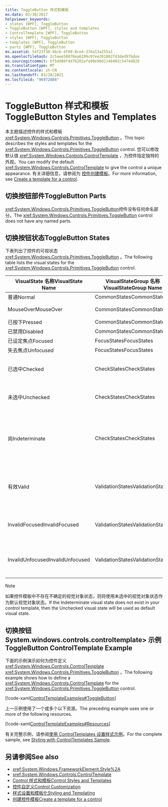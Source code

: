 ```yaml
---
title: ToggleButton 样式和模板
ms.date: 03/30/2017
helpviewer_keywords:
- states [WPF], ToggleButton
- ToggleButton [WPF], styles and templates
- ControlTemplate [WPF], ToggleButton
- styles [WPF], ToggleButton
- templates [WPF], ToggleButton
- parts [WPF], ToggleButton
ms.assetid: 54f23f30-4bcb-4f09-8ce4-376a13a255a1
ms.openlocfilehash: 2c5aee58878ea6199c07ee201882fd3ded97bdee
ms.sourcegitcommit: bf5dd80f4d7b202afa90e90d1148402c5474d826
ms.translationtype: MT
ms.contentlocale: zh-CN
ms.lasthandoff: 03/30/2021
ms.locfileid: "96972884"
---
```

# <a name="togglebutton-styles-and-templates"></a><span data-ttu-id="b3ff0-102">ToggleButton 样式和模板</span><span class="sxs-lookup"><span data-stu-id="b3ff0-102">ToggleButton Styles and Templates</span></span>

<span data-ttu-id="b3ff0-103">本主题描述控件的样式和模板 <xref:System.Windows.Controls.Primitives.ToggleButton> 。</span><span class="sxs-lookup"><span data-stu-id="b3ff0-103">This topic describes the styles and templates for the <xref:System.Windows.Controls.Primitives.ToggleButton> control.</span></span> <span data-ttu-id="b3ff0-104">您可以修改默认值 <xref:System.Windows.Controls.ControlTemplate> ，为控件指定独特的外观。</span><span class="sxs-lookup"><span data-stu-id="b3ff0-104">You can modify the default <xref:System.Windows.Controls.ControlTemplate> to give the control a unique appearance.</span></span> <span data-ttu-id="b3ff0-105">有关详细信息，请参阅为 [控件创建模板](/dotnet/desktop-wpf/themes/how-to-create-apply-template)。</span><span class="sxs-lookup"><span data-stu-id="b3ff0-105">For more information, see [Create a template for a control](/dotnet/desktop-wpf/themes/how-to-create-apply-template).</span></span>

## <a name="togglebutton-parts"></a><span data-ttu-id="b3ff0-106">切换按钮部件</span><span class="sxs-lookup"><span data-stu-id="b3ff0-106">ToggleButton Parts</span></span>

<span data-ttu-id="b3ff0-107"><xref:System.Windows.Controls.Primitives.ToggleButton>控件没有任何命名部分。</span><span class="sxs-lookup"><span data-stu-id="b3ff0-107">The <xref:System.Windows.Controls.Primitives.ToggleButton> control does not have any named parts.</span></span>

## <a name="togglebutton-states"></a><span data-ttu-id="b3ff0-108">切换按钮状态</span><span class="sxs-lookup"><span data-stu-id="b3ff0-108">ToggleButton States</span></span>

<span data-ttu-id="b3ff0-109">下表列出了控件的可视状态 <xref:System.Windows.Controls.Primitives.ToggleButton> 。</span><span class="sxs-lookup"><span data-stu-id="b3ff0-109">The following table lists the visual states for the <xref:System.Windows.Controls.Primitives.ToggleButton> control.</span></span>

|<span data-ttu-id="b3ff0-110">VisualState 名称</span><span class="sxs-lookup"><span data-stu-id="b3ff0-110">VisualState Name</span></span>|<span data-ttu-id="b3ff0-111">VisualStateGroup 名称</span><span class="sxs-lookup"><span data-stu-id="b3ff0-111">VisualStateGroup Name</span></span>|<span data-ttu-id="b3ff0-112">描述</span><span class="sxs-lookup"><span data-stu-id="b3ff0-112">Description</span></span>|
|-|-|-|
|<span data-ttu-id="b3ff0-113">普通</span><span class="sxs-lookup"><span data-stu-id="b3ff0-113">Normal</span></span>|<span data-ttu-id="b3ff0-114">CommonStates</span><span class="sxs-lookup"><span data-stu-id="b3ff0-114">CommonStates</span></span>|<span data-ttu-id="b3ff0-115">默认状态。</span><span class="sxs-lookup"><span data-stu-id="b3ff0-115">The default state.</span></span>|
|<span data-ttu-id="b3ff0-116">MouseOver</span><span class="sxs-lookup"><span data-stu-id="b3ff0-116">MouseOver</span></span>|<span data-ttu-id="b3ff0-117">CommonStates</span><span class="sxs-lookup"><span data-stu-id="b3ff0-117">CommonStates</span></span>|<span data-ttu-id="b3ff0-118">鼠标指针悬停在控件上方。</span><span class="sxs-lookup"><span data-stu-id="b3ff0-118">The mouse pointer is positioned over the control.</span></span>|
|<span data-ttu-id="b3ff0-119">已按下</span><span class="sxs-lookup"><span data-stu-id="b3ff0-119">Pressed</span></span>|<span data-ttu-id="b3ff0-120">CommonStates</span><span class="sxs-lookup"><span data-stu-id="b3ff0-120">CommonStates</span></span>|<span data-ttu-id="b3ff0-121">已按下控件。</span><span class="sxs-lookup"><span data-stu-id="b3ff0-121">The control is pressed.</span></span>|
|<span data-ttu-id="b3ff0-122">已禁用</span><span class="sxs-lookup"><span data-stu-id="b3ff0-122">Disabled</span></span>|<span data-ttu-id="b3ff0-123">CommonStates</span><span class="sxs-lookup"><span data-stu-id="b3ff0-123">CommonStates</span></span>|<span data-ttu-id="b3ff0-124">已禁用控件。</span><span class="sxs-lookup"><span data-stu-id="b3ff0-124">The control is disabled.</span></span>|
|<span data-ttu-id="b3ff0-125">已设定焦点</span><span class="sxs-lookup"><span data-stu-id="b3ff0-125">Focused</span></span>|<span data-ttu-id="b3ff0-126">FocusStates</span><span class="sxs-lookup"><span data-stu-id="b3ff0-126">FocusStates</span></span>|<span data-ttu-id="b3ff0-127">控件有焦点。</span><span class="sxs-lookup"><span data-stu-id="b3ff0-127">The control has focus.</span></span>|
|<span data-ttu-id="b3ff0-128">失去焦点</span><span class="sxs-lookup"><span data-stu-id="b3ff0-128">Unfocused</span></span>|<span data-ttu-id="b3ff0-129">FocusStates</span><span class="sxs-lookup"><span data-stu-id="b3ff0-129">FocusStates</span></span>|<span data-ttu-id="b3ff0-130">控件没有焦点。</span><span class="sxs-lookup"><span data-stu-id="b3ff0-130">The control does not have focus.</span></span>|
|<span data-ttu-id="b3ff0-131">已选中</span><span class="sxs-lookup"><span data-stu-id="b3ff0-131">Checked</span></span>|<span data-ttu-id="b3ff0-132">CheckStates</span><span class="sxs-lookup"><span data-stu-id="b3ff0-132">CheckStates</span></span>|<span data-ttu-id="b3ff0-133"><xref:System.Windows.Controls.Primitives.ToggleButton.IsChecked%2A> 为 `true`。</span><span class="sxs-lookup"><span data-stu-id="b3ff0-133"><xref:System.Windows.Controls.Primitives.ToggleButton.IsChecked%2A> is `true`.</span></span>|
|<span data-ttu-id="b3ff0-134">未选中</span><span class="sxs-lookup"><span data-stu-id="b3ff0-134">Unchecked</span></span>|<span data-ttu-id="b3ff0-135">CheckStates</span><span class="sxs-lookup"><span data-stu-id="b3ff0-135">CheckStates</span></span>|<span data-ttu-id="b3ff0-136"><xref:System.Windows.Controls.Primitives.ToggleButton.IsChecked%2A> 为 `false`。</span><span class="sxs-lookup"><span data-stu-id="b3ff0-136"><xref:System.Windows.Controls.Primitives.ToggleButton.IsChecked%2A> is `false`.</span></span>|
|<span data-ttu-id="b3ff0-137">尚</span><span class="sxs-lookup"><span data-stu-id="b3ff0-137">Indeterminate</span></span>|<span data-ttu-id="b3ff0-138">CheckStates</span><span class="sxs-lookup"><span data-stu-id="b3ff0-138">CheckStates</span></span>|<span data-ttu-id="b3ff0-139"><xref:System.Windows.Controls.Primitives.ToggleButton.IsThreeState%2A> 为 `true` 且 <xref:System.Windows.Controls.Primitives.ToggleButton.IsChecked%2A> 为 `null`。</span><span class="sxs-lookup"><span data-stu-id="b3ff0-139"><xref:System.Windows.Controls.Primitives.ToggleButton.IsThreeState%2A> is `true`, and <xref:System.Windows.Controls.Primitives.ToggleButton.IsChecked%2A> is `null`.</span></span>|
|<span data-ttu-id="b3ff0-140">有效</span><span class="sxs-lookup"><span data-stu-id="b3ff0-140">Valid</span></span>|<span data-ttu-id="b3ff0-141">ValidationStates</span><span class="sxs-lookup"><span data-stu-id="b3ff0-141">ValidationStates</span></span>|<span data-ttu-id="b3ff0-142">控件使用 <xref:System.Windows.Controls.Validation> 类， <xref:System.Windows.Controls.Validation.HasError%2A?displayProperty=nameWithType> 附加属性为 `false` 。</span><span class="sxs-lookup"><span data-stu-id="b3ff0-142">The control uses the <xref:System.Windows.Controls.Validation> class and the <xref:System.Windows.Controls.Validation.HasError%2A?displayProperty=nameWithType> attached property is `false`.</span></span>|
|<span data-ttu-id="b3ff0-143">InvalidFocused</span><span class="sxs-lookup"><span data-stu-id="b3ff0-143">InvalidFocused</span></span>|<span data-ttu-id="b3ff0-144">ValidationStates</span><span class="sxs-lookup"><span data-stu-id="b3ff0-144">ValidationStates</span></span>|<span data-ttu-id="b3ff0-145"><xref:System.Windows.Controls.Validation.HasError%2A?displayProperty=nameWithType>附加属性为 `true` ，并且控件具有焦点。</span><span class="sxs-lookup"><span data-stu-id="b3ff0-145">The <xref:System.Windows.Controls.Validation.HasError%2A?displayProperty=nameWithType> attached property is `true` and the control has focus.</span></span>|
|<span data-ttu-id="b3ff0-146">InvalidUnfocused</span><span class="sxs-lookup"><span data-stu-id="b3ff0-146">InvalidUnfocused</span></span>|<span data-ttu-id="b3ff0-147">ValidationStates</span><span class="sxs-lookup"><span data-stu-id="b3ff0-147">ValidationStates</span></span>|<span data-ttu-id="b3ff0-148"><xref:System.Windows.Controls.Validation.HasError%2A?displayProperty=nameWithType>附加的属性为 `true` ，并且该控件没有焦点。</span><span class="sxs-lookup"><span data-stu-id="b3ff0-148">The <xref:System.Windows.Controls.Validation.HasError%2A?displayProperty=nameWithType> attached property is `true` and the control does not have focus.</span></span>|

> [!NOTE]
> <span data-ttu-id="b3ff0-149">如果控件模板中不存在不确定的视觉对象状态，则将使用未选中的视觉对象状态作为默认视觉对象状态。</span><span class="sxs-lookup"><span data-stu-id="b3ff0-149">If the Indeterminate visual state does not exist in your control template, then the Unchecked visual state will be used as default visual state.</span></span>

## <a name="togglebutton-controltemplate-example"></a><span data-ttu-id="b3ff0-150">切换按钮 System.windows.controls.controltemplate> 示例</span><span class="sxs-lookup"><span data-stu-id="b3ff0-150">ToggleButton ControlTemplate Example</span></span>

<span data-ttu-id="b3ff0-151">下面的示例演示如何为控件定义 <xref:System.Windows.Controls.ControlTemplate> <xref:System.Windows.Controls.Primitives.ToggleButton> 。</span><span class="sxs-lookup"><span data-stu-id="b3ff0-151">The following example shows how to define a <xref:System.Windows.Controls.ControlTemplate> for the <xref:System.Windows.Controls.Primitives.ToggleButton> control.</span></span>

[!code-xaml[ControlTemplateExamples#ToggleButton](~/samples/snippets/csharp/VS_Snippets_Wpf/ControlTemplateExamples/CS/resources/combobox.xaml#togglebutton)]

<span data-ttu-id="b3ff0-152">上一示例使用了一个或多个以下资源。</span><span class="sxs-lookup"><span data-stu-id="b3ff0-152">The preceding example uses one or more of the following resources.</span></span>

[!code-xaml[ControlTemplateExamples#Resources](~/samples/snippets/csharp/VS_Snippets_Wpf/ControlTemplateExamples/CS/resources/shared.xaml#resources)]

<span data-ttu-id="b3ff0-153">有关完整示例，请参阅[使用 ControlTemplates 设置样式示例](https://github.com/Microsoft/WPF-Samples/tree/master/Styles%20&%20Templates/IntroToStylingAndTemplating)。</span><span class="sxs-lookup"><span data-stu-id="b3ff0-153">For the complete sample, see [Styling with ControlTemplates Sample](https://github.com/Microsoft/WPF-Samples/tree/master/Styles%20&%20Templates/IntroToStylingAndTemplating).</span></span>

## <a name="see-also"></a><span data-ttu-id="b3ff0-154">另请参阅</span><span class="sxs-lookup"><span data-stu-id="b3ff0-154">See also</span></span>

- <xref:System.Windows.FrameworkElement.Style%2A>
- <xref:System.Windows.Controls.ControlTemplate>
- [<span data-ttu-id="b3ff0-155">Control 样式和模板</span><span class="sxs-lookup"><span data-stu-id="b3ff0-155">Control Styles and Templates</span></span>](control-styles-and-templates.md)
- [<span data-ttu-id="b3ff0-156">控件自定义</span><span class="sxs-lookup"><span data-stu-id="b3ff0-156">Control Customization</span></span>](control-customization.md)
- [<span data-ttu-id="b3ff0-157">样式设置和模板化</span><span class="sxs-lookup"><span data-stu-id="b3ff0-157">Styling and Templating</span></span>](/dotnet/desktop-wpf/fundamentals/styles-templates-overview)
- [<span data-ttu-id="b3ff0-158">创建控件模板</span><span class="sxs-lookup"><span data-stu-id="b3ff0-158">Create a template for a control</span></span>](/dotnet/desktop-wpf/themes/how-to-create-apply-template)
